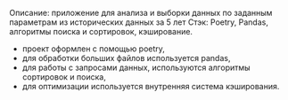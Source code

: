 Описание: приложение для анализа и выборки данных по заданным параметрам из исторических данных за 5 лет
Стэк: Poetry, Pandas, алгоритмы поиска и сортировок, кэширование.
- проект оформлен с помощью poetry,
- для обработки больших файлов используется pandas,
- для работы с запросами данных, используются алгоритмы сортировок и поиска,
- для оптимизации используется внутренняя система кэширования.
